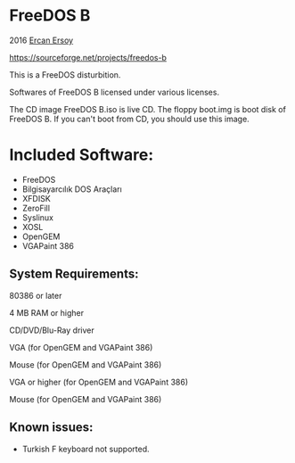 # FreeDOS B

2016 [Ercan Ersoy](https://github.com/ercanersoy/)

https://sourceforge.net/projects/freedos-b

This is a FreeDOS disturbition.

Softwares of FreeDOS B licensed under various licenses.

The CD image FreeDOS B.iso is live CD. The floppy boot.img is boot disk of FreeDOS B. If you can't boot from CD, you should use this image.

# Included Software:

* FreeDOS
* Bilgisayarcılık DOS Araçları
* XFDISK
* ZeroFill
* Syslinux
* XOSL
* OpenGEM
* VGAPaint 386

## System Requirements:

80386 or later

4 MB RAM or higher

CD/DVD/Blu-Ray driver

VGA (for OpenGEM and VGAPaint 386)

Mouse (for OpenGEM and VGAPaint 386)

VGA or higher (for OpenGEM and VGAPaint 386)

Mouse (for OpenGEM and VGAPaint 386)

## Known issues:

* Turkish F keyboard not supported.
